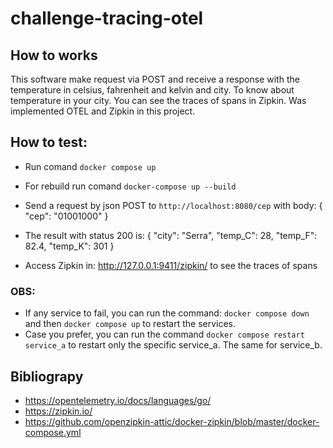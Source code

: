 # challenge-tracing-otel

## How to works

This software make request via POST and receive a response with the temperature in celsius, fahrenheit and kelvin and city.
To know about temperature in your city. You can see the traces of spans in Zipkin. Was implemented OTEL and Zipkin in this project.

## How to test:

- Run comand `docker compose up`

- For rebuild run comand `docker-compose up --build`

- Send a request by json POST to `http://localhost:8080/cep` with body:
  {
  "cep": "01001000"
  }

- The result with status 200 is:
  {
  "city": "Serra",
  "temp_C": 28,
  "temp_F": 82.4,
  "temp_K": 301
  }

- Access Zipkin in: http://127.0.0.1:9411/zipkin/ to see the traces of spans

### OBS:

- If any service to fail, you can run the command: `docker compose down` and then `docker compose up` to restart the services.
- Case you prefer, you can run the command `docker compose restart service_a` to restart only the specific service_a. The same for service_b.

## Bibliograpy

- https://opentelemetry.io/docs/languages/go/
- https://zipkin.io/
- https://github.com/openzipkin-attic/docker-zipkin/blob/master/docker-compose.yml

<!--
Objetivo: Desenvolver um sistema em Go que receba um CEP, identifica a cidade e retorna o clima atual (temperatura em graus celsius, fahrenheit e kelvin) juntamente com a cidade. Esse sistema deverá implementar OTEL(Open Telemetry) e Zipkin.

Basedo no cenário conhecido "Sistema de temperatura por CEP" denominado Serviço B, será incluso um novo projeto, denominado Serviço A.

Requisitos - Serviço A (responsável pelo input):

O sistema deve receber um input de 8 dígitos via POST, através do schema: { "cep": "29902555" }
O sistema deve validar se o input é valido (contem 8 dígitos) e é uma STRING
Caso seja válido, será encaminhado para o Serviço B via HTTP
Caso não seja válido, deve retornar:
Código HTTP: 422
Mensagem: invalid zipcode

Requisitos - Serviço B (responsável pela orquestração):

O sistema deve receber um CEP válido de 8 digitos
O sistema deve realizar a pesquisa do CEP e encontrar o nome da localização, a partir disso, deverá retornar as temperaturas e formata-lás em: Celsius, Fahrenheit, Kelvin juntamente com o nome da localização.
O sistema deve responder adequadamente nos seguintes cenários:
Em caso de sucesso:
Código HTTP: 200
Response Body: { "city: "São Paulo", "temp_C": 28.5, "temp_F": 28.5, "temp_K": 28.5 }
Em caso de falha, caso o CEP não seja válido (com formato correto):
Código HTTP: 422
Mensagem: invalid zipcode
​​​Em caso de falha, caso o CEP não seja encontrado:
Código HTTP: 404
Mensagem: can not find zipcode
Após a implementação dos serviços, adicione a implementação do OTEL + Zipkin:

Implementar tracing distribuído entre Serviço A - Serviço B
Utilizar span para medir o tempo de resposta do serviço de busca de CEP e busca de temperatura

Dicas:

Utilize a API viaCEP (ou similar) para encontrar a localização que deseja consultar a temperatura: https://viacep.com.br/
Utilize a API WeatherAPI (ou similar) para consultar as temperaturas desejadas: https://www.weatherapi.com/
Para realizar a conversão de Celsius para Fahrenheit, utilize a seguinte fórmula: F = C \* 1,8 + 32
Para realizar a conversão de Celsius para Kelvin, utilize a seguinte fórmula: K = C + 273
Sendo F = Fahrenheit
Sendo C = Celsius
Sendo K = Kelvin
Para dúvidas da implementação do OTEL, você pode clicar aqui
Para implementação de spans, você pode clicar aqui
Você precisará utilizar um serviço de collector do OTEL
Para mais informações sobre Zipkin, você pode clicar aqui
Entrega:

O código-fonte completo da implementação.
Documentação explicando como rodar o projeto em ambiente dev.
Utilize docker/docker-compose para que possamos realizar os testes de sua aplicação.
